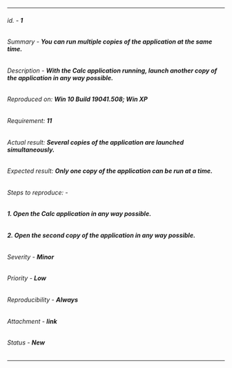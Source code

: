 ***
###### *id.* - **1**

###### *Summary* - **You can run multiple copies of the application at the same time.**

###### *Description* - **With the Calc application running, launch another copy of the application in any way possible.**
   ###### *Reproduced on:* **Win 10 Build 19041.508; Win XP**
   ###### *Requirement:* **11**
   ###### *Actual result:* **Several copies of the application are launched simultaneously.**
   ###### *Expected result:* **Only one copy of the application can be run at a time.**

###### *Steps to reproduce:* -
   ###### **1. Open the Calc application in any way possible.**
   ###### **2. Open the second copy of the application in any way possible.**

###### *Severity* - **Minor**

###### *Priority* - **Low**

###### *Reproducibility* - **Always**

###### *Attachment* - **link**

###### *Status* - **New**
***
